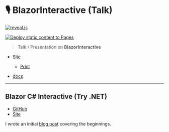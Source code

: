 # 🎙️ BlazorInteractive (Talk)

[![reveal.js](https://img.shields.io/badge/reveal.js-F2E142?style=for-the-badge&logo=reveal.js&logoColor=000)](https://revealjs.com)

[![Deploy static content to Pages](https://github.com/alex-hedley/talk-blazorinteractive/actions/workflows/static.yml/badge.svg)](https://github.com/alex-hedley/talk-blazorinteractive/actions/workflows/static.yml)

> Talk / Presentation on **BlazorInteractive**

- [Site](https://alex-hedley.github.io/talk-blazorinteractive)
  - [Print](https://alex-hedley.github.io/talk-blazorinteractive?print-pdf)

- [docs](docs/README.md)

---

## Blazor C# Interactive (Try .NET)

- [GitHub](https://github.com/alex-hedley/BlazorInteractive)
- [Site](https://alex-hedley.github.io/BlazorInteractive/)

I wrote an initial [blog post](https://alexhedley.com/blog/posts/dotnet-blazor-interactive) covering the beginnings.
